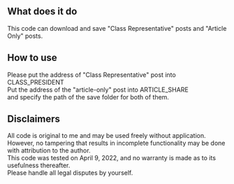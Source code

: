 ## What does it do
This code can download and save "Class Representative" posts and "Article Only" posts.  

## How to use
Please put the address of "Class Representative" post into CLASS_PRESIDENT  
Put the address of the "article-only" post into ARTICLE_SHARE  
and specify the path of the save folder for both of them.  

## Disclaimers
All code is original to me and may be used freely without application.  
However, no tampering that results in incomplete functionality may be done with attribution to the author.  
This code was tested on April 9, 2022, and no warranty is made as to its usefulness thereafter.  
Please handle all legal disputes by yourself.
